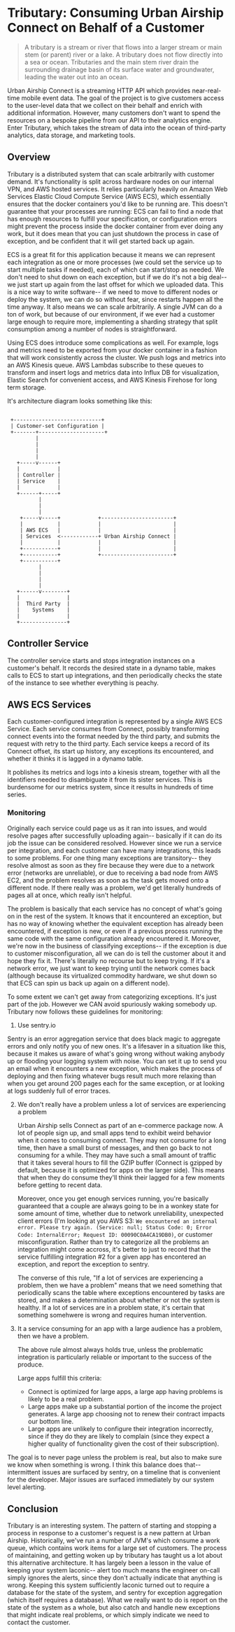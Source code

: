 # Tributary: Consuming Urban Airship Connect on Behalf of a Customer

> A tributary is a stream or river that flows into a larger
> stream or main stem (or parent) river or a lake. A tributary does not flow
> directly into a sea or ocean. Tributaries and the main stem river drain the
> surrounding drainage basin of its surface water and groundwater, leading the
> water out into an ocean.

Urban Airship Connect is a streaming HTTP API which provides near-real-time
mobile event data. The goal of the project is to give customers access to the 
user-level data that we collect on their behalf and enrich with additional
information. However, many customers don't want to spend the resources on a
bespoke pipeline from our API to their analytics engine. Enter Tributary, which
takes the stream of data into the ocean of third-party  analytics, data storage,
and marketing tools.

## Overview

Tributary is a distributed system that can scale arbitrarily with customer
demand. It's functionality is split across hardware nodes on our internal VPN, 
and AWS hosted services. It relies particularly heavily on Amazon Web Services
Elastic Cloud Compute Service (AWS ECS), which essentially ensures that the docker
containers you'd like to be running are. This doesn't guarantee that your
processes are running: ECS can fail to find a node that has enough resources to
fulfill your specification, or configuration errors might prevent the process
inside the docker container from ever doing any work, but it does mean that you
can just shutdown the process in case of exception, and be confident that it
will get started back up again. 

ECS is a great fit for this application because it means we can represent each
integration as one or more processes (we could set the service up to start
multiple tasks if needed), each of which can start/stop as needed. We don't need
to shut down on each exception, but if we do it's not a big deal-- we just start
up again from the last offset for which we uploaded data. This is a nice way to
write software-- if we need to move to different nodes or deploy the system, we
can do so without fear, since restarts happen all the time anyway. It also means
we can scale arbitrarily. A single JVM can do a ton of work, but because of our
environment, if we ever had a customer large enough to require more,
implementing a sharding strategy that split consumption among a number of nodes
is straightforward.

Using ECS does introduce some complications as well. For example, logs and
metrics need to be exported from your docker container in a fashion that will
work consistently across the cluster. We push logs and metrics into an AWS
Kinesis queue. AWS Lambdas subscribe to these queues to transform and insert
logs and metrics data into Influx DB for visualization, Elastic Search for
convenient access, and AWS Kinesis Firehose for long term storage.

It's architecture diagram looks something like this:

```

 +----------------------------+
 | Customer-set Configuration |
 +-------+---------------------+
         |
         |
         |
         |
   +-----v------+
   |            |
   | Controller |
   | Service    |
   |            |
   +------+-----+
          |
          |
          |
    +-----v-----+            +-----------------------+
    |           |            |                       |
    | AWS ECS   |            |                       |
    | Services  <------------+ Urban Airship Connect |
    |           |            |                       |
    +-----------+            |                       |
    +-----------+            +-----------------------+
    +-----------+
          |
          |
          |
          |
   +------v--------+
   |               |
   |  Third Party  | 
   |    Systems    |
   |               |
   +---------------+

```

## Controller Service

The controller service starts and stops integration instances on a customer's
behalf. It records the desired state in a dynamo table, makes calls to ECS to
start up integrations, and then periodically checks the state of the instance
to see whether everything is peachy. 

## AWS ECS Services

Each customer-configured integration is represented by a single AWS ECS Service. 
Each service consumes from Connect, possibly transforming connect events into
the format needed by the third party, and submits the request with retry to the
third party. Each service keeps a record of its Connect offset, its start up
history, any exceptions its encountered, and whether it thinks it is lagged in a
dynamo table. 

It poblishes its metrics and logs into a kinesis stream, together with all the
identifiers needed to disambiguate it from its sister services. This is
burdensome for our metrics system, since it results in hundreds of time series.

### Monitoring

Originally each service could page us as it ran into issues, and would resolve
pages after successfully uploading again-- basically if it can do its job the
issue can be considered resolved. However since we run a service per 
integration, and each customer can have many integrations, this leads to some
problems. For one thing many exceptions are transitory-- they resolve almost as
soon as they fire because they were due to a network error (networks are
unreliable), or due to receiving a bad node from AWS EC2, and the problem
resolves as soon as the task gets moved onto a different node. If there really
was a problem, we'd get literally hundreds of pages all at once, which really
isn't helpful.

The problem is basically that each service has no concept of what's going on in
the rest of the system. It knows that it encountered an exception, but has no
way of knowing whether the equivalent exception has already been encountered,
if exception is new, or even if a previous process running the same code with
the same configuration already encountered it. Moreover, we're now in the
business of classifying exceptions-- if the exception is due to customer
misconfiguration, all we can do is tell the customer about it and hope they fix
it. There's literally no recourse but to keep trying. If it's a network error,
we just want to keep trying until the network comes back (although because its
virtualized commodity hardware, we shut down so that ECS can spin us back up
again on a different node).

To some extent we can't get away from categorizing exceptions. It's just part of
the job. However we CAN avoid spuriously waking somebody up. Tributary now
follows these guidelines for monitoring:

1. Use sentry.io
    
  Sentry is an error aggregation service that does black magic to aggregate
  errors and only notify you of new ones. It's a lifesaver in a situation like
  this, because it makes us aware of what's going wrong without waking anybody
  up or flooding your logging system with noise. You can set it up to send you
  an email when it encounters a new exception, which makes the process of
  deploying and then fixing whatever bugs result much more relaxing than when
  you get around 200 pages each for the same exception, or at looking at logs
  suddenly full of error traces.

2. We don't really have a problem unless a lot of services are experiencing a
   problem

   Urban Airship sells Connect as part of an e-commerce package now. A lot of
   people sign up, and small apps tend to exhibit weird behavior when it comes
   to consuming connect. They may not consume for a long time, then have a small
   burst of messages, and then go back to not consuming for a while. They may
   have such a small amount of traffic that it takes several hours to fill the
   GZIP buffer (Connect is gzipped by default, because it is optimized for
   apps on the larger side). This means that when they do consume they'll think
   their lagged for a few moments before getting to recent data. 

   Moreover, once you get enough services running, you're basically guaranteed
   that a couple are always going to be in a wonkey state for some amount of
   time, whether due to network unreliability, unexpected client errors (I'm
   looking at you AWS S3: `We encountered an internal error. Please try again.
   (Service: null; Status Code: 0; Error Code: InternalError; Request ID:
   00090C0A4CA19DB0)`, or customer misconfiguration. Rather than try to
   categorize all the problems an integration might come accross, it's better to
   just to record that the service fulfilling integration #2 for a given app has
   encontered an exception, and report the exception to sentry. 

   The converse of this rule, "If a lot of services are experiencing a problem,
   then we have a problem" means that we need something that periodically scans
   the table where exceptions encountered by tasks are stored, and makes a
   determination about whether or not the system is healthy. If a lot of
   services are in a problem state, it's certain that something somehwere is
   wrong and requires human intervention.

2. It a service consuming for an app with a large audience has 
   a problem, then we have a problem.

   The above rule almost always holds true, unless the problematic integration
   is particularly reliable or important to the success of the produce.

   Large apps fulfill this criteria:

   - Connect is optimized for large apps, a large app having problems is
     likely to be a real problem. 
   - Large apps make up a substantial portion of the income the project
     generates. A large app choosing not to renew their contract impacts our
     bottom line. 
   - Large apps are unlikely to configure their integration incorrectly, since
     if they do they are likely to complain (since they expect a higher quality
     of functionality given the cost of their subscription).

The goal is to never page unless the problem is real, but also to make sure we
know when something is wrong. I think this balance does that-- intermittent
issues are surfaced by sentry, on a timeline that is convenient for the
developer. Major issues are surfaced immediately by our system level alerting.

## Conclusion

Tributary is an interesting system. The pattern of starting and stopping a
process in response to a customer's request is a new pattern at Urban Airship.
Historically, we've run a number of JVM's which consume a work queue, which
contains work items for a large set of customers. The process of maintaining,
and getting woken up by tributary has taught us a lot about this alternative
architecture. It has largely been a lesson in the value of keeping your system
laconic-- alert too much means the engineer on-call simply ignores the
alerts, since they don't actually indicate that anything is wrong. Keeping this
system sufficiently laconic turned out to require a database for the state of
the system, and sentry for exception aggregation (which itself requires a
database). What we really want to do is report on the state of the system as a
whole, but also catch and handle new exceptions that might indicate real
problems, or which simply indicate we need to contact the customer. 
